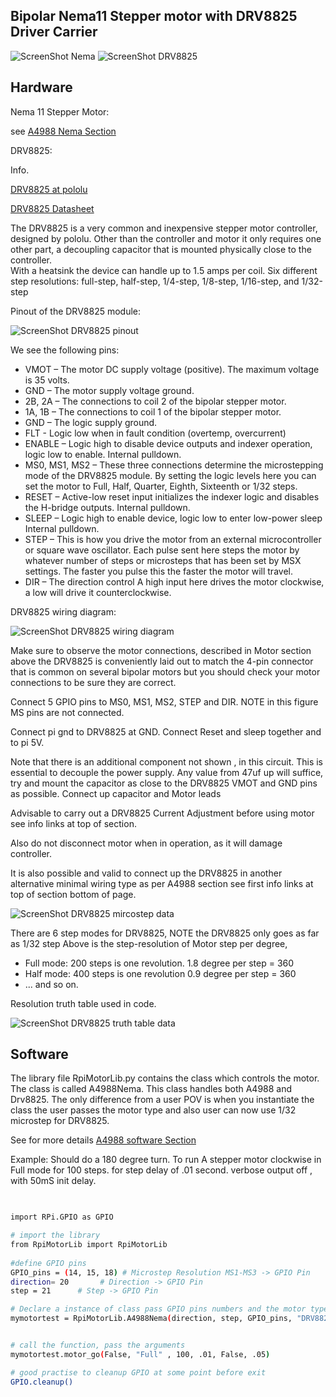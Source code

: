 Bipolar Nema11 Stepper motor with DRV8825  Driver Carrier 
--------------------------------------------  

![ScreenShot Nema](https://github.com/gavinlyonsrepo/RpiMotorLib/blob/master/images/nema11.jpg)
![ScreenShot DRV8825](https://github.com/gavinlyonsrepo/RpiMotorLib/blob/master/images/DRV8825.jpg)

Hardware
------------------------------------

Nema 11 Stepper Motor:

see [A4988 Nema Section](Nema11A4988.md) 


DRV8825:

Info.

[DRV8825 at pololu](https://www.pololu.com/product/2133)

[DRV8825 Datasheet](https://www.pololu.com/file/0J590/drv8825.pdf)


The DRV8825 is a very common and inexpensive stepper motor controller,
designed by pololu.
Other than the controller and motor it only requires one other part, 
a decoupling capacitor that is mounted physically close to the controller.  
With a heatsink the device can handle up to 1.5 amps per coil.
Six different step resolutions: full-step, half-step, 1/4-step, 1/8-step, 1/16-step, and 1/32-step

Pinout of the DRV8825 module:

![ScreenShot DRV8825 pinout](https://github.com/gavinlyonsrepo/RpiMotorLib/blob/master/images/DRV8825pinout2.jpg)

We see the following pins:

* VMOT – The motor DC supply voltage (positive). The maximum voltage is 35 volts.
* GND – The motor supply voltage ground.
* 2B, 2A – The connections to coil 2 of the bipolar stepper motor.
* 1A, 1B – The connections to coil 1 of the bipolar stepper motor.
* GND – The logic supply ground.
* FLT - Logic low when in fault condition (overtemp, overcurrent)
* ENABLE – Logic high to disable device outputs and indexer operation, logic  low to enable. Internal pulldown.
* MS0, MS1, MS2 – These three connections determine the microstepping mode of the DRV8825 module. By setting the logic levels here you can set the motor to Full, Half, Quarter, Eighth, Sixteenth or 1/32 steps. 
* RESET – Active-low reset input initializes the indexer logic and disables the H-bridge outputs. Internal pulldown.
* SLEEP – Logic high to enable device, logic low to enter low-power sleep Internal pulldown.
* STEP – This is how you drive the motor from an external microcontroller or square wave oscillator. Each pulse sent here steps the motor by whatever number of steps or microsteps that has been set by MSX settings. The faster you pulse this the faster the motor will travel.
* DIR – The direction control A high input here drives the motor clockwise, a low will drive it counterclockwise.

DRV8825 wiring diagram:

![ScreenShot DRV8825 wiring diagram](https://github.com/gavinlyonsrepo/RpiMotorLib/blob/master/images/DRV8825pinout.jpg)


Make sure to observe the motor connections, described in Motor section above
the DRV8825 is conveniently laid out to match the 4-pin connector 
that is common on several bipolar motors 
but you should check your motor connections to be sure they are correct.

Connect 5 GPIO pins to MS0, MS1, MS2, STEP and DIR.
NOTE in this figure MS pins are not connected.

Connect pi gnd to DRV8825 at GND. 
Connect Reset and sleep together and to pi 5V.

Note that there is an additional component not shown , in this circuit. 
This is essential to decouple the power supply. Any value from 47uf up will suffice, 
try and mount the capacitor as close to the DRV8825 VMOT and GND pins as possible.
Connect up capacitor and Motor leads

Advisable to carry out a DRV8825 Current Adjustment before using motor see info links at top of section.

Also do not disconnect motor when in operation, as it will damage controller. 

It is also possible and valid to connect up the DRV8825 in another alternative minimal wiring type as per A4988 section
see first info links at top of section bottom of page.

![ScreenShot DRV8825 mircostep data](https://github.com/gavinlyonsrepo/RpiMotorLib/blob/master/images/Microstepping_Data.jpg)

There are 6 step modes for DRV8825, NOTE the DRV8825 only goes as far as 1/32 step
Above is the step-resolution of Motor step per degree,
 
* Full mode: 200 steps is one revolution. 1.8 degree per step = 360
* Half mode: 400 steps is one revolution 0.9 degree per step = 360
*  ... and so on.

Resolution truth table used in code.

![ScreenShot DRV8825 truth table  data](https://github.com/gavinlyonsrepo/RpiMotorLib/blob/master/images/DRV8825step.jpg)


Software
--------------------------------------------

The library file RpiMotorLib.py contains the class which controls 
the motor. The class is called A4988Nema. This class handles both A4988 
and Drv8825. The only difference from a user POV is when you instantiate 
the class the user passes the motor type and also user can now use 
1/32 microstep for DRV8825.

See for more details [A4988 software Section](Nema11A4988.md) 


Example: Should do a 180 degree turn.
To run A stepper motor clockwise in Full mode for 100 steps.
 for step delay of .01 second. 
 verbose output off , with 50mS init delay.
 
```sh

 
import RPi.GPIO as GPIO

# import the library
from RpiMotorLib import RpiMotorLib
    
#define GPIO pins
GPIO_pins = (14, 15, 18) # Microstep Resolution MS1-MS3 -> GPIO Pin
direction= 20       # Direction -> GPIO Pin
step = 21      # Step -> GPIO Pin

# Declare a instance of class pass GPIO pins numbers and the motor type
mymotortest = RpiMotorLib.A4988Nema(direction, step, GPIO_pins, "DRV8825")


# call the function, pass the arguments
mymotortest.motor_go(False, "Full" , 100, .01, False, .05)

# good practise to cleanup GPIO at some point before exit
GPIO.cleanup()

```
